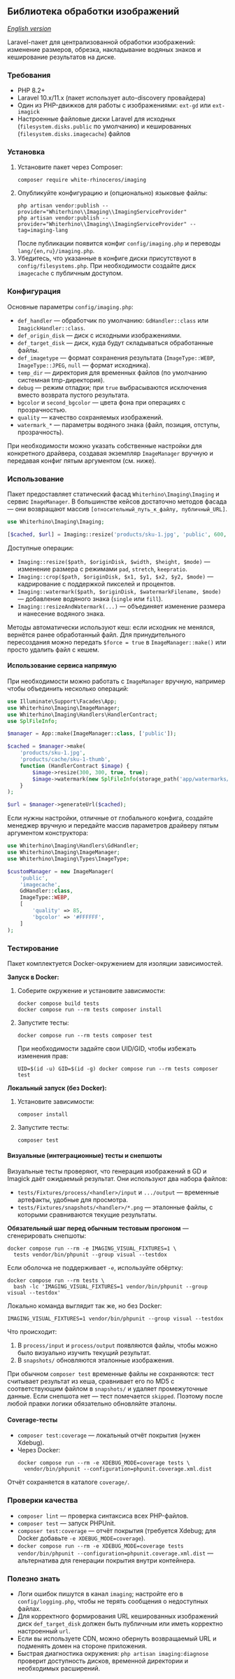 ## Библиотека обработки изображений

*[English version](README.en.md)*

Laravel-пакет для централизованной обработки изображений: изменение размеров, обрезка, накладывание водяных знаков и кеширование результатов на диске.

### Требования
- PHP 8.2+
- Laravel 10.x/11.x (пакет использует auto-discovery провайдера)
- Один из PHP-движков для работы с изображениями: `ext-gd` или `ext-imagick`
- Настроенные файловые диски Laravel для исходных (`filesystem.disks.public` по умолчанию) и кешированных (`filesystem.disks.imagecache`) файлов

### Установка
1. Установите пакет через Composer:
   ```shell
   composer require white-rhinoceros/imaging
   ```
2. Опубликуйте конфигурацию и (опционально) языковые файлы:
   ```shell
   php artisan vendor:publish --provider="Whiterhino\\Imaging\\ImagingServiceProvider"
   php artisan vendor:publish --provider="Whiterhino\\Imaging\\ImagingServiceProvider" --tag=imaging-lang
   ```
   После публикации появится конфиг `config/imaging.php` и переводы `lang/{en,ru}/imaging.php`.
3. Убедитесь, что указанные в конфиге диски присутствуют в `config/filesystems.php`. При необходимости создайте диск `imagecache` с публичным доступом.

### Конфигурация
Основные параметры `config/imaging.php`:
- `def_handler` — обработчик по умолчанию: `GdHandler::class` или `ImagickHandler::class`.
- `def_origin_disk` — диск с исходными изображениями.
- `def_target_disk` — диск, куда будут складываться обработанные файлы.
- `def_imagetype` — формат сохранения результата (`ImageType::WEBP`, `ImageType::JPEG`, `null` — формат исходника).
- `temp_dir` — директория для временных файлов (по умолчанию системная tmp-директория).
- `debug` — режим отладки; при `true` выбрасываются исключения вместо возврата пустого результата.
- `bgcolor` и `second_bgcolor` — цвета фона при операциях с прозрачностью.
- `quality` — качество сохраняемых изображений.
- `watermark_*` — параметры водяного знака (файл, позиция, отступы, прозрачность).

При необходимости можно указать собственные настройки для конкретного драйвера, создавая экземпляр `ImageManager` вручную и передавая конфиг пятым аргументом (см. ниже).

### Использование
Пакет предоставляет статический фасад `Whiterhino\Imaging\Imaging` и сервис `ImageManager`. В большинстве кейсов достаточно методов фасада — они возвращают массив `[относительный_путь_к_файлу, публичный_URL]`.

```php
use Whiterhino\Imaging\Imaging;

[$cached, $url] = Imaging::resize('products/sku-1.jpg', 'public', 600, 400, Imaging::RESIZE_MODE_KEEPRATIO);
```

Доступные операции:
- `Imaging::resize($path, $originDisk, $width, $height, $mode)` — изменение размера с режимами `pad`, `stretch`, `keepratio`.
- `Imaging::crop($path, $originDisk, $x1, $y1, $x2, $y2, $mode)` — кадрирование с поддержкой пикселей и процентов.
- `Imaging::watermark($path, $originDisk, $watermarkFilename, $mode)` — добавление водяного знака (`single` или `fill`).
- `Imaging::resizeAndWatermark(...)` — объединяет изменение размера и нанесение водяного знака.

Методы автоматически используют кеш: если исходник не менялся, вернётся ранее обработанный файл. Для принудительного пересоздания можно передать `$force = true` в `ImageManager::make()` или просто удалить файл с кешем.

#### Использование сервиса напрямую
При необходимости можно работать с `ImageManager` вручную, например чтобы объединить несколько операций:

```php
use Illuminate\Support\Facades\App;
use Whiterhino\Imaging\ImageManager;
use Whiterhino\Imaging\Handlers\HandlerContract;
use SplFileInfo;

$manager = App::make(ImageManager::class, ['public']);

$cached = $manager->make(
    'products/sku-1.jpg',
    'products/cache/sku-1-thumb',
    function (HandlerContract $image) {
        $image->resize(300, 300, true, true);
        $image->watermark(new SplFileInfo(storage_path('app/watermarks/default.png')));
    }
);

$url = $manager->generateUrl($cached);
```

Если нужны настройки, отличные от глобального конфига, создайте менеджер вручную и передайте массив параметров драйверу пятым аргументом конструктора:

```php
use Whiterhino\Imaging\Handlers\GdHandler;
use Whiterhino\Imaging\ImageManager;
use Whiterhino\Imaging\Types\ImageType;

$customManager = new ImageManager(
    'public',
    'imagecache',
    GdHandler::class,
    ImageType::WEBP,
    [
        'quality' => 85,
        'bgcolor' => '#FFFFFF',
    ]
);
```

### Тестирование
Пакет комплектуется Docker-окружением для изоляции зависимостей.

**Запуск в Docker:**
1. Соберите окружение и установите зависимости:
   ```shell
   docker compose build tests
   docker compose run --rm tests composer install
   ```
2. Запустите тесты:
   ```shell
   docker compose run --rm tests composer test
   ```
   При необходимости задайте свои UID/GID, чтобы избежать изменения прав:
   ```shell
   UID=$(id -u) GID=$(id -g) docker compose run --rm tests composer test
   ```

**Локальный запуск (без Docker):**
1. Установите зависимости:
   ```shell
   composer install
   ```
2. Запустите тесты:
   ```shell
   composer test
   ```

#### Визуальные (интеграционные) тесты и снепшоты
Визуальные тесты проверяют, что генерация изображений в GD и Imagick даёт ожидаемый результат. Они используют два набора файлов:
- `tests/Fixtures/process/<handler>/input` и `.../output` — временные артефакты, удобные для просмотра.
- `tests/Fixtures/snapshots/<handler>/*.png` — эталонные файлы, с которыми сравниваются текущие результаты.

**Обязательный шаг перед обычным тестовым прогоном** — сгенерировать снепшоты:
```shell
docker compose run --rm -e IMAGING_VISUAL_FIXTURES=1 \
  tests vendor/bin/phpunit --group visual --testdox
```
Если оболочка не поддерживает `-e`, используйте обёртку:
```shell
docker compose run --rm tests \
  bash -lc 'IMAGING_VISUAL_FIXTURES=1 vendor/bin/phpunit --group visual --testdox'
```
Локально команда выглядит так же, но без Docker:
```shell
IMAGING_VISUAL_FIXTURES=1 vendor/bin/phpunit --group visual --testdox
```

Что происходит:
1. В `process/input` и `process/output` появляются файлы, чтобы можно было визуально изучить текущий результат.
2. В `snapshots/` обновляются эталонные изображения.

При обычном `composer test` временные файлы не сохраняются: тест считывает результат из кеша, сравнивает его по MD5 с соответствующим файлом в `snapshots/` и удаляет промежуточные данные. Если снепшота нет — тест помечается `skipped`. Поэтому после любой правки логики обязательно обновляйте эталоны.

#### Coverage-тесты
- `composer test:coverage` — локальный отчёт покрытия (нужен Xdebug).
- Через Docker:
  ```shell
  docker compose run --rm -e XDEBUG_MODE=coverage tests \
    vendor/bin/phpunit --configuration=phpunit.coverage.xml.dist
  ```

Отчёт сохраняется в каталоге `coverage/`.

### Проверки качества
- `composer lint` — проверка синтаксиса всех PHP-файлов.
- `composer test` — запуск PHPUnit.
- `composer test:coverage` — отчёт покрытия (требуется Xdebug; для Docker добавьте `-e XDEBUG_MODE=coverage`).
- `docker compose run --rm -e XDEBUG_MODE=coverage tests vendor/bin/phpunit --configuration=phpunit.coverage.xml.dist` — альтернатива для генерации покрытия внутри контейнера.

### Полезно знать
- Логи ошибок пишутся в канал `imaging`; настройте его в `config/logging.php`, чтобы не терять сообщения о недоступных файлах.
- Для корректного формирования URL кешированных изображений диск `def_target_disk` должен быть публичным или иметь корректно настроенный `url`.
- Если вы используете CDN, можно обернуть возвращаемый URL и подменять домен на стороне приложения.
- Быстрая диагностика окружения: `php artisan imaging:diagnose` проверит доступность дисков, временной директории и необходимых расширений.
